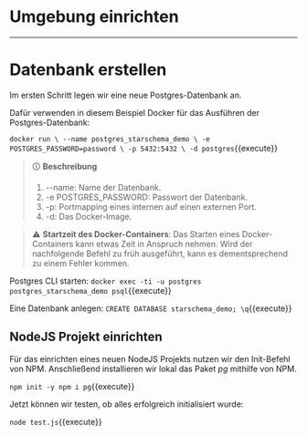 # Umgebung einrichten
***

# Datenbank erstellen

Im ersten Schritt legen wir eine neue Postgres-Datenbank an.

Dafür verwenden in diesem Beispiel Docker für das Ausführen der Postgres-Datenbank:

`docker run \
      --name postgres_starschema_demo \
      -e POSTGRES_PASSWORD=password \
      -p 5432:5432 \
      -d postgres`{{execute}}

> 🛈 **Beschreibung**<br>
> 1. --name: Name der Datenbank.
> 1. -e POSTGRES_PASSWORD: Passwort der Datenbank.
> 1. -p: Portmapping eines internen auf einen externen Port.
> 1. -d: Das Docker-Image.

> ⚠ **Startzeit des Docker-Containers**: Das Starten eines Docker-Containers kann etwas Zeit in Anspruch nehmen. Wird der nachfolgende Befehl zu früh ausgeführt, kann es dementsprechend zu einem Fehler kommen.

Postgres CLI starten:
`docker exec -ti -u postgres postgres_starschema_demo psql`{{execute}}

Eine Datenbank anlegen:
`CREATE DATABASE starschema_demo; \q`{{execute}}

## NodeJS Projekt einrichten

Für das einrichten eines neuen NodeJS Projekts nutzen wir den Init-Befehl von NPM. Anschließend installieren wir lokal das Paket *pg* mithilfe von NPM.

`npm init -y
npm i pg`{{execute}}

Jetzt können wir testen, ob alles erfolgreich initialisiert wurde:

`node test.js`{{execute}}<br>